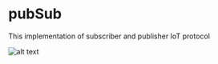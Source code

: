 # pubSub
This implementation of subscriber and publisher IoT protocol


![alt text](https://assets.emqx.com/images/a6baf485733448bc9730f47bf1f41135.png?imageMogr2/thumbnail/1520x)
